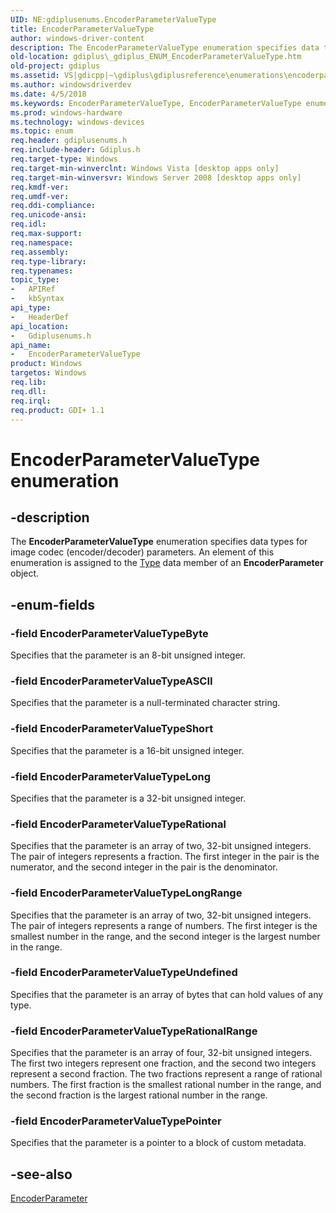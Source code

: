 ```yaml
---
UID: NE:gdiplusenums.EncoderParameterValueType
title: EncoderParameterValueType
author: windows-driver-content
description: The EncoderParameterValueType enumeration specifies data types for image codec (encoder/decoder) parameters. An element of this enumeration is assigned to the Type data member of an EncoderParameter object.
old-location: gdiplus\_gdiplus_ENUM_EncoderParameterValueType.htm
old-project: gdiplus
ms.assetid: VS|gdicpp|~\gdiplus\gdiplusreference\enumerations\encoderparametervaluetype.htm
ms.author: windowsdriverdev
ms.date: 4/5/2018
ms.keywords: EncoderParameterValueType, EncoderParameterValueType enumeration [GDI+], EncoderParameterValueTypeASCII, EncoderParameterValueTypeByte, EncoderParameterValueTypeLong, EncoderParameterValueTypeLongRange, EncoderParameterValueTypePointer, EncoderParameterValueTypeRational, EncoderParameterValueTypeRationalRange, EncoderParameterValueTypeShort, EncoderParameterValueTypeUndefined, _gdiplus_ENUM_EncoderParameterValueType, gdiplus._gdiplus_ENUM_EncoderParameterValueType, gdiplusenums/EncoderParameterValueType, gdiplusenums/EncoderParameterValueTypeASCII, gdiplusenums/EncoderParameterValueTypeByte, gdiplusenums/EncoderParameterValueTypeLong, gdiplusenums/EncoderParameterValueTypeLongRange, gdiplusenums/EncoderParameterValueTypePointer, gdiplusenums/EncoderParameterValueTypeRational, gdiplusenums/EncoderParameterValueTypeRationalRange, gdiplusenums/EncoderParameterValueTypeShort, gdiplusenums/EncoderParameterValueTypeUndefined
ms.prod: windows-hardware
ms.technology: windows-devices
ms.topic: enum
req.header: gdiplusenums.h
req.include-header: Gdiplus.h
req.target-type: Windows
req.target-min-winverclnt: Windows Vista [desktop apps only]
req.target-min-winversvr: Windows Server 2008 [desktop apps only]
req.kmdf-ver: 
req.umdf-ver: 
req.ddi-compliance: 
req.unicode-ansi: 
req.idl: 
req.max-support: 
req.namespace: 
req.assembly: 
req.type-library: 
req.typenames: 
topic_type:
-	APIRef
-	kbSyntax
api_type:
-	HeaderDef
api_location:
-	Gdiplusenums.h
api_name:
-	EncoderParameterValueType
product: Windows
targetos: Windows
req.lib: 
req.dll: 
req.irql: 
req.product: GDI+ 1.1
---
```


# EncoderParameterValueType enumeration


## -description


The <b>EncoderParameterValueType</b> enumeration specifies data types for image codec (encoder/decoder) parameters. An element of this enumeration is assigned to the 
			<a href="https://msdn.microsoft.com/library/windows/hardware/hh439450">Type</a> data member of an <b>EncoderParameter</b> object. 


## -enum-fields




### -field EncoderParameterValueTypeByte

Specifies that the parameter is an 8-bit unsigned integer. 


### -field EncoderParameterValueTypeASCII

Specifies that the parameter is a null-terminated character string. 


### -field EncoderParameterValueTypeShort

Specifies that the parameter is a 16-bit unsigned integer. 


### -field EncoderParameterValueTypeLong

Specifies that the parameter is a 32-bit unsigned integer. 


### -field EncoderParameterValueTypeRational

Specifies that the parameter is an array of two, 32-bit unsigned integers. The pair of integers represents a fraction. The first integer in the pair is the numerator, and the second integer in the pair is the denominator. 


### -field EncoderParameterValueTypeLongRange

Specifies that the parameter is an array of two, 32-bit unsigned integers. The pair of integers represents a range of numbers. The first integer is the smallest number in the range, and the second integer is the largest number in the range. 


### -field EncoderParameterValueTypeUndefined

Specifies that the parameter is an array of bytes that can hold values of any type. 


### -field EncoderParameterValueTypeRationalRange

Specifies that the parameter is an array of four, 32-bit unsigned integers. The first two integers represent one fraction, and the second two integers represent a second fraction. The two fractions represent a range of rational numbers. The first fraction is the smallest rational number in the range, and the second fraction is the largest rational number in the range. 


### -field EncoderParameterValueTypePointer

Specifies that the parameter is a pointer to a block of custom metadata.


## -see-also




<a href="https://msdn.microsoft.com/1ea22bdc-c519-466e-ad39-192910785f4b">EncoderParameter</a>
 

 

